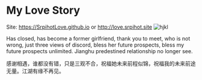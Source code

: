 # My Love Story
Site: https://SrpihotLove.github.io
or http://love.srpihot.site
![hjkl](http://img3.imgtn.bdimg.com/it/u=3969652306,3513544143&fm=26&gp=0.jpg)

Has closed, has become a former girlfriend, thank you to meet, who is not wrong, just three views of discord, bless her future prospects, bless my future prospects unlimited. Jianghu predestined relationship no longer see.

感谢相遇，谁都没有错，只是三观不合，祝福她未来前程似锦，祝福我的未来前途无量。江湖有缘不再见。
